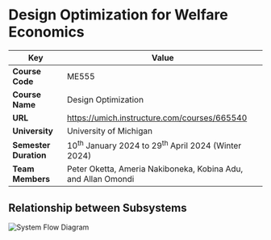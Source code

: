 #  Design Optimization for Welfare Economics

| Key                                                               | Value                                                                                                                                                                              |
|---------------|---------------------------------------------------------|
| **Course Code**                                                       | ME555                                                                                                                                                                            |
| **Course Name**                                                       | Design Optimization                                                                                                                                                           |
| **URL**                                                               | <https://umich.instructure.com/courses/665540>                                                                                                                         |
| **University**                                                               | University of Michigan                                                                                                                         |
| **Semester Duration**                                                 | 10<sup>th</sup> January 2024 to 29<sup>th</sup> April 2024 (Winter 2024)                                                                                                                       |
| **Team Members**                                                          | Peter Oketta, Ameria Nakiboneka, Kobina Adu, and Allan Omondi                                                                                                                                                                       |

## Relationship between Subsystems
![System Flow Diagram](https://github.com/course-files/ME555-Design-Optimization-for-Welfare-Economics/assets/137632706/abb835a2-1a4c-49c5-a978-5ee558e3f0ab)
